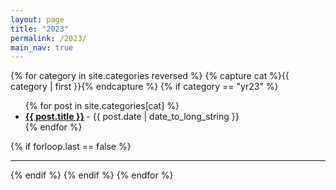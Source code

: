 ```yaml
---
layout: page
title: "2023"
permalink: /2023/
main_nav: true
---
```


 
{% for category in site.categories reversed %}
  {% capture cat %}{{ category | first }}{% endcapture %}
  {% if category == "yr23" %}
  <ul class="posts-list">
  {% for post in site.categories[cat] %}
    <li>
      <strong>
        <a href="{{ post.url | prepend: site.baseurl }}">{{ post.title }}</a>
      </strong>
      <span class="post-date">- {{ post.date | date_to_long_string }}</span>
    </li>
  {% endfor %}
  </ul>
  {% if forloop.last == false %}<hr>{% endif %}  
  {% endif %}
{% endfor %}
<br>

